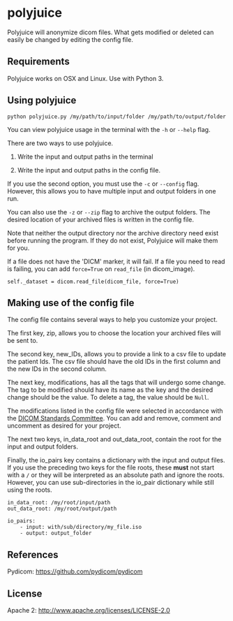 polyjuice
======

Polyjuice will anonymize dicom files. What gets modified or deleted can easily be changed by editing the config file.

## Requirements

Polyjuice works on OSX and Linux.
Use with Python 3.

## Using polyjuice

`python polyjuice.py /my/path/to/input/folder /my/path/to/output/folder`

You can view polyjuice usage in the terminal with the `-h` or `--help` flag.

There are two ways to use polyjuice.

1. Write the input and output paths in the terminal

2. Write the input and output paths in the config file.

If you use the second option, you must use the `-c` or `--config` flag. However, this allows you to have multiple input and output folders in one run.

You can also use the `-z` or `--zip` flag to archive the output folders. The desired location of your archived files is written in the config file.

Note that neither the output directory nor the archive directory need exist before running the program. If they do not exist, Polyjuice will make them for you.

If a file does not have the 'DICM' marker, it will fail. If a file you need to read is failing, you can add `force=True` on `read_file` (in dicom_image).

`self._dataset = dicom.read_file(dicom_file, force=True)`

## Making use of the config file

The config file contains several ways to help you customize your project.

The first key, zip, allows you to choose the location your archived files will be sent to.

The second key, new_IDs, allows you to provide a link to a csv file to update the patient Ids. The csv file should have the old IDs in the first column and the new IDs in the second column.

The next key, modifications, has all the tags that will undergo some change. The tag to be modified should have its name as the key and the desired change should be the value. To delete a tag, the value should be `Null`.

The modifications listed in the config file were selected in accordance with the [DICOM Standards Committee](ftp://medical.nema.org/medical/dicom/final/sup55_ft.pdf). You can add and remove, comment and uncomment as desired for your project.

The next two keys, in_data_root and out_data_root, contain the root for the input and output folders.

Finally, the io_pairs key contains a dictionary with the input and output files. If you use the preceding two keys for the file roots, these **must** not start with a `/` or they will be interpreted as an absolute path and ignore the roots. However, you can use sub-directories in the io_pair dictionary while still using the roots.

```
in_data_root: /my/root/input/path
out_data_root: /my/root/output/path

io_pairs:
    - input: with/sub/directory/my_file.iso
    - output: output_folder
```

References
------

Pydicom: <https://github.com/pydicom/pydicom>

License
------

Apache 2: <http://www.apache.org/licenses/LICENSE-2.0>
